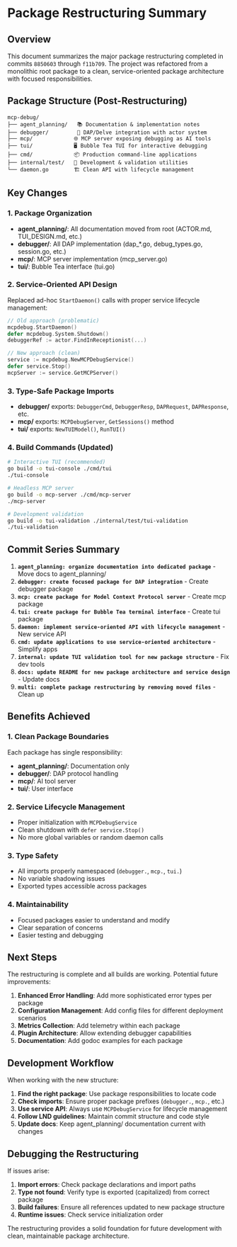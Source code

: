 # Package Restructuring Summary

## Overview

This document summarizes the major package restructuring completed in commits `8850603` through `f11b709`. The project was refactored from a monolithic root package to a clean, service-oriented package architecture with focused responsibilities.

## Package Structure (Post-Restructuring)

```
mcp-debug/
├── agent_planning/   📚 Documentation & implementation notes  
├── debugger/         🔧 DAP/Delve integration with actor system
├── mcp/             🌐 MCP server exposing debugging as AI tools  
├── tui/             🖥️ Bubble Tea TUI for interactive debugging
├── cmd/             📦 Production command-line applications
├── internal/test/   🧪 Development & validation utilities
└── daemon.go        🏗️ Clean API with lifecycle management
```

## Key Changes

### 1. Package Organization
- **agent_planning/**: All documentation moved from root (ACTOR.md, TUI_DESIGN.md, etc.)
- **debugger/**: All DAP implementation (dap_*.go, debug_types.go, session.go, etc.)
- **mcp/**: MCP server implementation (mcp_server.go)
- **tui/**: Bubble Tea interface (tui.go)

### 2. Service-Oriented API Design
Replaced ad-hoc `StartDaemon()` calls with proper service lifecycle management:

```go
// Old approach (problematic)
mcpdebug.StartDaemon()
defer mcpdebug.System.Shutdown()
debuggerRef := actor.FindInReceptionist(...)

// New approach (clean)
service := mcpdebug.NewMCPDebugService()
defer service.Stop()
mcpServer := service.GetMCPServer()
```

### 3. Type-Safe Package Imports
- **debugger/** exports: `DebuggerCmd`, `DebuggerResp`, `DAPRequest`, `DAPResponse`, etc.
- **mcp/** exports: `MCPDebugServer`, `GetSessions()` method
- **tui/** exports: `NewTUIModel()`, `RunTUI()` 

### 4. Build Commands (Updated)
```bash
# Interactive TUI (recommended)
go build -o tui-console ./cmd/tui
./tui-console

# Headless MCP server
go build -o mcp-server ./cmd/mcp-server
./mcp-server

# Development validation
go build -o tui-validation ./internal/test/tui-validation
./tui-validation
```

## Commit Series Summary

1. **`agent_planning: organize documentation into dedicated package`** - Move docs to agent_planning/
2. **`debugger: create focused package for DAP integration`** - Create debugger package
3. **`mcp: create package for Model Context Protocol server`** - Create mcp package  
4. **`tui: create package for Bubble Tea terminal interface`** - Create tui package
5. **`daemon: implement service-oriented API with lifecycle management`** - New service API
6. **`cmd: update applications to use service-oriented architecture`** - Simplify apps
7. **`internal: update TUI validation tool for new package structure`** - Fix dev tools
8. **`docs: update README for new package architecture and service design`** - Update docs
9. **`multi: complete package restructuring by removing moved files`** - Clean up

## Benefits Achieved

### 1. Clean Package Boundaries
Each package has single responsibility:
- **agent_planning/**: Documentation only
- **debugger/**: DAP protocol handling
- **mcp/**: AI tool server
- **tui/**: User interface

### 2. Service Lifecycle Management
- Proper initialization with `MCPDebugService`
- Clean shutdown with `defer service.Stop()`
- No more global variables or random daemon calls

### 3. Type Safety
- All imports properly namespaced (`debugger.`, `mcp.`, `tui.`)
- No variable shadowing issues
- Exported types accessible across packages

### 4. Maintainability
- Focused packages easier to understand and modify
- Clear separation of concerns
- Easier testing and debugging

## Next Steps

The restructuring is complete and all builds are working. Potential future improvements:

1. **Enhanced Error Handling**: Add more sophisticated error types per package
2. **Configuration Management**: Add config files for different deployment scenarios
3. **Metrics Collection**: Add telemetry within each package
4. **Plugin Architecture**: Allow extending debugger capabilities
5. **Documentation**: Add godoc examples for each package

## Development Workflow

When working with the new structure:

1. **Find the right package**: Use package responsibilities to locate code
2. **Check imports**: Ensure proper package prefixes (`debugger.`, `mcp.`, etc.)
3. **Use service API**: Always use `MCPDebugService` for lifecycle management
4. **Follow LND guidelines**: Maintain commit structure and code style
5. **Update docs**: Keep agent_planning/ documentation current with changes

## Debugging the Restructuring

If issues arise:

1. **Import errors**: Check package declarations and import paths
2. **Type not found**: Verify type is exported (capitalized) from correct package
3. **Build failures**: Ensure all references updated to new package structure
4. **Runtime issues**: Check service initialization order

The restructuring provides a solid foundation for future development with clean, maintainable package architecture.